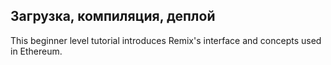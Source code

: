 ## Загрузка, компиляция, деплой

This beginner level tutorial introduces Remix's interface and concepts used in Ethereum.